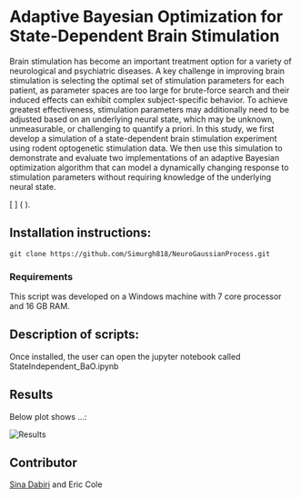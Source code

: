# Adaptive Bayesian Optimization for State-Dependent Brain Stimulation

Brain stimulation has become an important treatment option for a variety of neurological and psychiatric diseases. A key challenge in improving brain stimulation is selecting the optimal set of stimulation parameters for each patient, as parameter spaces are too large for brute-force search and their induced effects can exhibit complex subject-specific behavior. To achieve greatest effectiveness, stimulation parameters may additionally need to be adjusted based on an underlying neural state, which may be unknown, unmeasurable, or challenging to quantify a priori. In this study, we first develop a simulation of a state-dependent brain stimulation experiment using rodent optogenetic stimulation data. We then use this simulation to demonstrate and evaluate two implementations of an adaptive Bayesian optimization algorithm that can model a dynamically changing response to stimulation parameters without requiring knowledge of the underlying neural state. 

[ ]( )
[ ] ( ).

 
## Installation instructions:
```install
git clone https://github.com/Simurgh818/NeuroGaussianProcess.git
```

### Requirements
This script was developed on a Windows machine with 7 core processor and 16 GB RAM. 

## Description of scripts:
Once installed, the user can open the jupyter notebook called StateIndependent_BaO.ipynb 
 

## Results

Below plot shows ...:

![Results]()

## Contributor
[Sina Dabiri](https://github.com/Simurgh818) and Eric Cole
